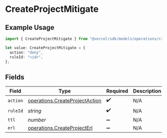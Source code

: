 # CreateProjectMitigate

## Example Usage

```typescript
import { CreateProjectMitigate } from "@vercel/sdk/models/operations/createproject.js";

let value: CreateProjectMitigate = {
  action: "deny",
  ruleId: "<id>",
};
```

## Fields

| Field                                                                            | Type                                                                             | Required                                                                         | Description                                                                      |
| -------------------------------------------------------------------------------- | -------------------------------------------------------------------------------- | -------------------------------------------------------------------------------- | -------------------------------------------------------------------------------- |
| `action`                                                                         | [operations.CreateProjectAction](../../models/operations/createprojectaction.md) | :heavy_check_mark:                                                               | N/A                                                                              |
| `ruleId`                                                                         | *string*                                                                         | :heavy_check_mark:                                                               | N/A                                                                              |
| `ttl`                                                                            | *number*                                                                         | :heavy_minus_sign:                                                               | N/A                                                                              |
| `erl`                                                                            | [operations.CreateProjectErl](../../models/operations/createprojecterl.md)       | :heavy_minus_sign:                                                               | N/A                                                                              |